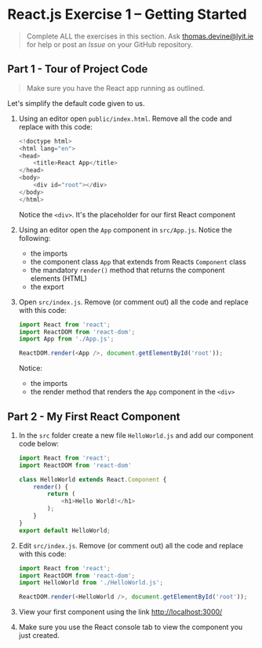 # React.js Exercise 1 – Getting Started

> Complete ALL the exercises in this section. Ask thomas.devine@lyit.ie for help or post an *Issue* on your GitHub repository.


		

## Part 1 - Tour of Project Code

> Make sure you have the React app running as outlined.

Let's simplify the default code given to us.

1.	Using an editor open ``public/index.html``.  Remove all the code and replace with this code:

	```javascript
	<!doctype html>
	<html lang="en">
	<head>
		<title>React App</title>
	</head>
	<body>
		<div id="root"></div>
	</body>
	</html>

	```

	Notice the ``<div>``.  It's the placeholder for our first React component

1.	Using an editor open the ``App`` component in ``src/App.js``.   Notice the following:
	- the imports
	- the component class ``App`` that extends from Reacts ``Component`` class
	- the mandatory ``render()`` method that returns the component elements (HTML)
	- the export 
	
1.	Open ``src/index.js``.  Remove (or comment out) all the code and replace with this code:

	```javascript
	import React from 'react';
	import ReactDOM from 'react-dom';	
	import App from './App.js';

	ReactDOM.render(<App />, document.getElementById('root'));
	```

	Notice:
	- the imports
	- the render method that renders the ``App`` component in the ``<div>``


## Part 2 - My First React Component

1.	In the ``src`` folder create a new file ``HelloWorld.js`` and add our component code below:

	```javascript	
	import React from 'react';
	import ReactDOM from 'react-dom'

	class HelloWorld extends React.Component {
		render() {
			return (
				<h1>Hello World!</h1>
			);
		}
	}
	export default HelloWorld;
	```

1.	Edit ``src/index.js``.  Remove (or comment out) all the code and replace with this code:

	```javascript
	import React from 'react';
	import ReactDOM from 'react-dom';
	import HelloWorld from './HelloWorld.js';

	ReactDOM.render(<HelloWorld />, document.getElementById('root'));
	```

1.	View your first component using the link [http://localhost:3000/](http://localhost:3000/)

1.	Make sure you use the React console tab to view the component you just created.
